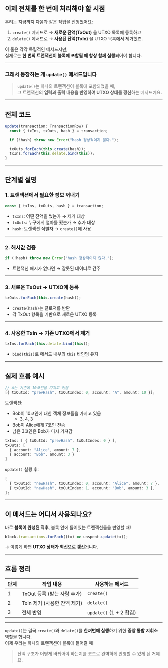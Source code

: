 ## 이제 전체를 한 번에 처리해야 할 시점

우리는 지금까지 다음과 같은 작업을 진행했어요:

1. `create()` 메서드로 → **새로운 잔액(TxOut)** 을 UTXO 목록에 등록하고
2. `delate()` 메서드로 → **사용된 잔액(TxIn)** 을 UTXO 목록에서 제거했죠.

이 둘은 각각 독립적인 메서드지만,  
실제로는 **한 번의 트랜잭션이 블록에 포함될 때 항상 함께 실행**되어야 합니다.

---

### 그래서 등장하는 게 `update()` 메서드입니다

> `update()`는 하나의 트랜잭션이 블록에 포함되었을 때,  
> 그 트랜잭션의 **입력과 출력 내용을 반영하여 UTXO 상태를 갱신**하는 메서드예요.

---

## 전체 코드

```ts
update(transaction: TransactionRow) {
  const { txIns, txOuts, hash } = transaction;

  if (!hash) throw new Error("hash 정상적이지 않다.");

  txOuts.forEach(this.create(hash));
  txIns.forEach(this.delate.bind(this));
}
```

---

## 단계별 설명

### 1. 트랜잭션에서 필요한 정보 꺼내기

```ts
const { txIns, txOuts, hash } = transaction;
```

- `txIns`: 어떤 잔액을 썼는가 → 제거 대상
- `txOuts`: 누구에게 얼마를 줬는가 → 추가 대상
- `hash`: 트랜잭션 식별자 → `create()`에 사용

---

### 2. 해시값 검증

```ts
if (!hash) throw new Error("hash 정상적이지 않다.");
```

- 트랜잭션 해시가 없다면 → 잘못된 데이터로 간주

---

### 3. 새로운 TxOut → UTXO에 등록

```ts
txOuts.forEach(this.create(hash));
```

- `create(hash)`는 클로저를 반환
- 각 TxOut 항목을 기반으로 새로운 UTXO 등록

---

### 4. 사용한 TxIn → 기존 UTXO에서 제거

```ts
txIns.forEach(this.delate.bind(this));
```

- `bind(this)`로 메서드 내부의 `this` 바인딩 유지

---

## 실제 흐름 예시

```ts
// A는 기존에 10코인을 가지고 있음
[{ txOutId: "prevHash", txOutIndex: 0, account: "A", amount: 10 }];
```

트랜잭션:

- Bob이 10코인에 대한 객체 정보들을 가지고 있음
  - 3, 4, 3
- Bob이 Alice에게 7코인 전송
- 남은 3코인은 Bob가 다시 가져감

```ts
txIns: [ { txOutId: "prevHash", txOutIndex: 0 } ],
txOuts: [
  { account: "Alice", amount: 7 },
  { account: "Bob", amount: 3 }
]
```

`update()` 실행 후:

```ts
[
  { txOutId: "newHash", txOutIndex: 0, account: "Alice", amount: 7 },
  { txOutId: "newHash", txOutIndex: 1, account: "Bob", amount: 3 },
];
```

---

## 이 메서드는 어디서 사용되나요?

바로 **블록이 완성된 직후**, 블록 안에 들어있는 트랜잭션들을 반영할 때!

```ts
block.transactions.forEach((tx) => unspent.update(tx));
```

→ 이렇게 하면 **UTXO 상태가 최신으로 갱신**됩니다.

---

## 흐름 정리

| 단계 | 작업 내용                    | 사용하는 메서드         |
| ---- | ---------------------------- | ----------------------- |
| 1    | TxOut 등록 (받는 사람 추가)  | `create()`              |
| 2    | TxIn 제거 (사용한 잔액 제거) | `delate()`              |
| 3    | 전체 반영                    | `update()` (1 + 2 합침) |

---

`update()`는 결국 `create()`와 `delate()`를 **한꺼번에 실행**하기 위한 **중앙 통합 지휘소** 역할을 합니다.  
이제 우리는 하나의 트랜잭션이 블록에 들어갈 때

> 잔액 구조가 어떻게 바뀌어야 하는지를 코드로 완벽하게 반영할 수 있게 된 거예요.
